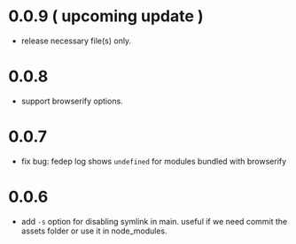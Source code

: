 # 0.0.9 ( upcoming update )

 - release necessary file(s) only.


# 0.0.8

 - support browserify options.


# 0.0.7

 - fix bug: fedep log shows `undefined` for modules bundled with browserify


# 0.0.6

 - add `-s` option for disabling symlink in main. useful if we need commit the assets folder or use it in node_modules.
